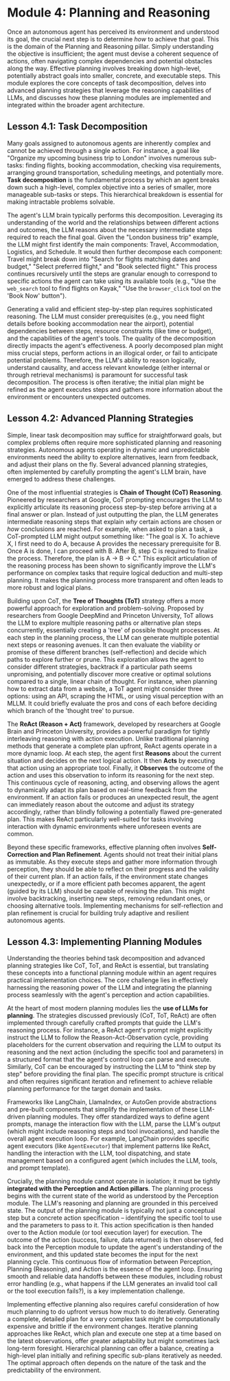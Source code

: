 
# Module 4: Planning and Reasoning

Once an autonomous agent has perceived its environment and understood its goal, the crucial next step is to determine *how* to achieve that goal. This is the domain of the Planning and Reasoning pillar. Simply understanding the objective is insufficient; the agent must devise a coherent sequence of actions, often navigating complex dependencies and potential obstacles along the way. Effective planning involves breaking down high-level, potentially abstract goals into smaller, concrete, and executable steps. This module explores the core concepts of task decomposition, delves into advanced planning strategies that leverage the reasoning capabilities of LLMs, and discusses how these planning modules are implemented and integrated within the broader agent architecture.

## Lesson 4.1: Task Decomposition

Many goals assigned to autonomous agents are inherently complex and cannot be achieved through a single action. For instance, a goal like "Organize my upcoming business trip to London" involves numerous sub-tasks: finding flights, booking accommodation, checking visa requirements, arranging ground transportation, scheduling meetings, and potentially more. **Task decomposition** is the fundamental process by which an agent breaks down such a high-level, complex objective into a series of smaller, more manageable sub-tasks or steps. This hierarchical breakdown is essential for making intractable problems solvable.

The agent's LLM brain typically performs this decomposition. Leveraging its understanding of the world and the relationships between different actions and outcomes, the LLM reasons about the necessary intermediate steps required to reach the final goal. Given the "London business trip" example, the LLM might first identify the main components: Travel, Accommodation, Logistics, and Schedule. It would then further decompose each component: Travel might break down into "Search for flights matching dates and budget," "Select preferred flight," and "Book selected flight." This process continues recursively until the steps are granular enough to correspond to specific actions the agent can take using its available tools (e.g., "Use the `web_search` tool to find flights on Kayak," "Use the `browser_click` tool on the 'Book Now' button").

Generating a valid and efficient step-by-step plan requires sophisticated reasoning. The LLM must consider prerequisites (e.g., you need flight details before booking accommodation near the airport), potential dependencies between steps, resource constraints (like time or budget), and the capabilities of the agent's tools. The quality of the decomposition directly impacts the agent's effectiveness. A poorly decomposed plan might miss crucial steps, perform actions in an illogical order, or fail to anticipate potential problems. Therefore, the LLM's ability to reason logically, understand causality, and access relevant knowledge (either internal or through retrieval mechanisms) is paramount for successful task decomposition. The process is often iterative; the initial plan might be refined as the agent executes steps and gathers more information about the environment or encounters unexpected outcomes.



## Lesson 4.2: Advanced Planning Strategies

Simple, linear task decomposition may suffice for straightforward goals, but complex problems often require more sophisticated planning and reasoning strategies. Autonomous agents operating in dynamic and unpredictable environments need the ability to explore alternatives, learn from feedback, and adjust their plans on the fly. Several advanced planning strategies, often implemented by carefully prompting the agent's LLM brain, have emerged to address these challenges.

One of the most influential strategies is **Chain of Thought (CoT) Reasoning**. Pioneered by researchers at Google, CoT prompting encourages the LLM to explicitly articulate its reasoning process step-by-step before arriving at a final answer or plan. Instead of just outputting the plan, the LLM generates intermediate reasoning steps that explain *why* certain actions are chosen or *how* conclusions are reached. For example, when asked to plan a task, a CoT-prompted LLM might output something like: "The goal is X. To achieve X, I first need to do A, because A provides the necessary prerequisite for B. Once A is done, I can proceed with B. After B, step C is required to finalize the process. Therefore, the plan is A -> B -> C." This explicit articulation of the reasoning process has been shown to significantly improve the LLM's performance on complex tasks that require logical deduction and multi-step planning. It makes the planning process more transparent and often leads to more robust and logical plans.

Building upon CoT, the **Tree of Thoughts (ToT)** strategy offers a more powerful approach for exploration and problem-solving. Proposed by researchers from Google DeepMind and Princeton University, ToT allows the LLM to explore multiple reasoning paths or alternative plan steps concurrently, essentially creating a 'tree' of possible thought processes. At each step in the planning process, the LLM can generate multiple potential next steps or reasoning avenues. It can then evaluate the viability or promise of these different branches (self-reflection) and decide which paths to explore further or prune. This exploration allows the agent to consider different strategies, backtrack if a particular path seems unpromising, and potentially discover more creative or optimal solutions compared to a single, linear chain of thought. For instance, when planning how to extract data from a website, a ToT agent might consider three options: using an API, scraping the HTML, or using visual perception with an MLLM. It could briefly evaluate the pros and cons of each before deciding which branch of the 'thought tree' to pursue.

The **ReAct (Reason + Act)** framework, developed by researchers at Google Brain and Princeton University, provides a powerful paradigm for tightly interleaving reasoning with action execution. Unlike traditional planning methods that generate a complete plan upfront, ReAct agents operate in a more dynamic loop. At each step, the agent first **Reasons** about the current situation and decides on the next logical action. It then **Acts** by executing that action using an appropriate tool. Finally, it **Observes** the outcome of the action and uses this observation to inform its reasoning for the next step. This continuous cycle of reasoning, acting, and observing allows the agent to dynamically adapt its plan based on real-time feedback from the environment. If an action fails or produces an unexpected result, the agent can immediately reason about the outcome and adjust its strategy accordingly, rather than blindly following a potentially flawed pre-generated plan. This makes ReAct particularly well-suited for tasks involving interaction with dynamic environments where unforeseen events are common.

Beyond these specific frameworks, effective planning often involves **Self-Correction and Plan Refinement**. Agents should not treat their initial plans as immutable. As they execute steps and gather more information through perception, they should be able to reflect on their progress and the validity of their current plan. If an action fails, if the environment state changes unexpectedly, or if a more efficient path becomes apparent, the agent (guided by its LLM) should be capable of revising the plan. This might involve backtracking, inserting new steps, removing redundant ones, or choosing alternative tools. Implementing mechanisms for self-reflection and plan refinement is crucial for building truly adaptive and resilient autonomous agents.



## Lesson 4.3: Implementing Planning Modules

Understanding the theories behind task decomposition and advanced planning strategies like CoT, ToT, and ReAct is essential, but translating these concepts into a functional planning module within an agent requires practical implementation choices. The core challenge lies in effectively harnessing the reasoning power of the LLM and integrating the planning process seamlessly with the agent's perception and action capabilities.

At the heart of most modern planning modules lies the **use of LLMs for planning**. The strategies discussed previously (CoT, ToT, ReAct) are often implemented through carefully crafted prompts that guide the LLM's reasoning process. For instance, a ReAct agent's prompt might explicitly instruct the LLM to follow the Reason-Act-Observation cycle, providing placeholders for the current observation and requiring the LLM to output its reasoning and the next action (including the specific tool and parameters) in a structured format that the agent's control loop can parse and execute. Similarly, CoT can be encouraged by instructing the LLM to "think step by step" before providing the final plan. The specific prompt structure is critical and often requires significant iteration and refinement to achieve reliable planning performance for the target domain and tasks.

Frameworks like LangChain, LlamaIndex, or AutoGen provide abstractions and pre-built components that simplify the implementation of these LLM-driven planning modules. They offer standardized ways to define agent prompts, manage the interaction flow with the LLM, parse the LLM's output (which might include reasoning steps and tool invocations), and handle the overall agent execution loop. For example, LangChain provides specific agent executors (like `AgentExecutor`) that implement patterns like ReAct, handling the interaction with the LLM, tool dispatching, and state management based on a configured agent (which includes the LLM, tools, and prompt template).

Crucially, the planning module cannot operate in isolation; it must be tightly **integrated with the Perception and Action pillars**. The planning process begins with the current state of the world as understood by the Perception module. The LLM's reasoning and planning are grounded in this perceived state. The output of the planning module is typically not just a conceptual step but a concrete action specification – identifying the specific tool to use and the parameters to pass to it. This action specification is then handed over to the Action module (or tool execution layer) for execution. The outcome of the action (success, failure, data returned) is then observed, fed back into the Perception module to update the agent's understanding of the environment, and this updated state becomes the input for the next planning cycle. This continuous flow of information between Perception, Planning (Reasoning), and Action is the essence of the agent loop. Ensuring smooth and reliable data handoffs between these modules, including robust error handling (e.g., what happens if the LLM generates an invalid tool call or the tool execution fails?), is a key implementation challenge.

Implementing effective planning also requires careful consideration of how much planning to do upfront versus how much to do iteratively. Generating a complete, detailed plan for a very complex task might be computationally expensive and brittle if the environment changes. Iterative planning approaches like ReAct, which plan and execute one step at a time based on the latest observations, offer greater adaptability but might sometimes lack long-term foresight. Hierarchical planning can offer a balance, creating a high-level plan initially and refining specific sub-plans iteratively as needed. The optimal approach often depends on the nature of the task and the predictability of the environment.
